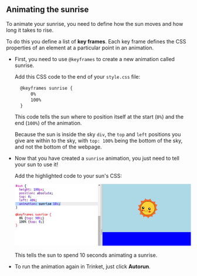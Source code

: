 ## Animating the sunrise

To animate your sunrise, you need to define how the sun moves and how long it takes to rise.

To do this you define a list of **key frames**. Each key frame defines the CSS properties of an element at a particular point in an animation.

+ First, you need to use `@keyframes` to create a new animation called sunrise.
    
    Add this CSS code to the end of your `style.css` file:
    
        @keyframes sunrise {
            0%
            100%
        }
        
    
    This code tells the sun where to position itself at the start (`0%`) and the end (`100%`) of the animation.
    
    Because the sun is inside the sky `div`, the `top` and `left` positions you give are within to the sky, with `top: 100%` being the bottom of the sky, and not the bottom of the webpage.

+ Now that you have created a `sunrise` animation, you just need to tell your sun to use it!
    
    Add the highlighted code to your sun's CSS:
    
    ![screenshot](images/sunrise-sunrise.png)
    
    This tells the sun to spend 10 seconds animating a sunrise.

+ To run the animation again in Trinket, just click **Autorun**.